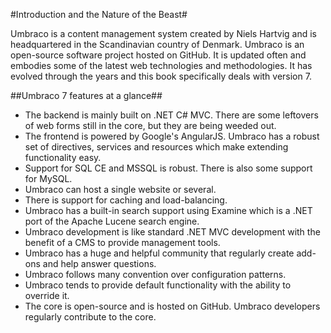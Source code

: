 #Introduction and the Nature of the Beast#

Umbraco is a content management system created by Niels Hartvig and is headquartered in the Scandinavian country of Denmark.  Umbraco is an open-source software project hosted on GitHub.  It is updated often and embodies some of the latest web technologies and methodologies.  It has evolved through the years and this book specifically deals with version 7.

##Umbraco 7 features at a glance##
* The backend is mainly built on .NET C# MVC.  There are some leftovers of web forms still in the core, but they are being weeded out.
* The frontend is powered by Google's AngularJS.  Umbraco has a robust set of directives, services and resources which make extending functionality easy.
* Support for SQL CE and MSSQL is robust.  There is also some support for MySQL.
* Umbraco can host a single website or several.
* There is support for caching and load-balancing.
* Umbraco has a built-in search support using Examine which is a .NET port of the Apache Lucene search engine.
* Umbraco development is like standard .NET MVC development with the benefit of a CMS to provide management tools.
* Umbraco has a huge and helpful community that regularly create add-ons and help answer questions.
* Umbraco follows many convention over configuration patterns.
* Umbraco tends to provide default functionality with the ability to override it.
* The core is open-source and is hosted on GitHub.  Umbraco developers regularly contribute to the core.